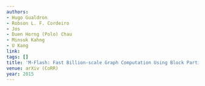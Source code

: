 ```yaml
---
authors:
- Hugo Gualdron
- Robson L. F. Cordeiro
- Jos
- Duen Horng (Polo) Chau
- Minsuk Kahng
- U Kang
link:
tags: []
title: 'M-Flash: Fast Billion-scale Graph Computation Using Block Partition Model.'
venue: arXiv (CoRR)
year: 2015
---
```

